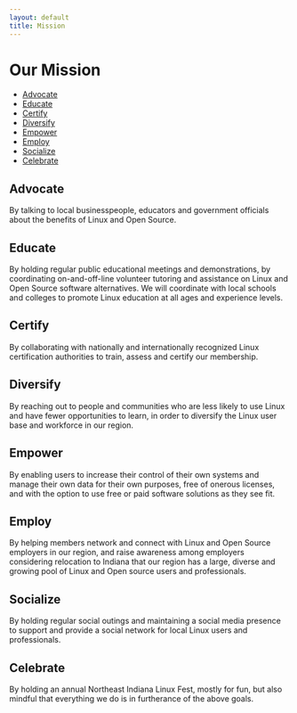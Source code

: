 ```yaml
---
layout: default
title: Mission
---
```


# Our Mission
* [Advocate](#advocate)
* [Educate](#educate)
* [Certify](#certify)
* [Diversify](#diversify)
* [Empower](#empower)
* [Employ](#employ)
* [Socialize](#socialize)
* [Celebrate](#celebrate)

## Advocate
By talking to local businesspeople, educators and government officials about the benefits of Linux and Open Source.

## Educate
By holding regular public educational meetings and demonstrations, by coordinating on-and-off-line volunteer tutoring and assistance on Linux and Open Source software alternatives. We will coordinate with local schools and colleges to promote Linux education at all ages and experience levels.

## Certify
By collaborating with nationally and internationally recognized Linux certification authorities to train, assess and certify our membership.

## Diversify
By reaching out to people and communities who are less likely to use Linux and have fewer opportunities to learn, in order to diversify the Linux user base and workforce in our region.

## Empower
By enabling users to increase their control of their own systems and manage their own data for their own purposes, free of onerous licenses, and with the option to use free or paid software solutions as they see fit.

## Employ
By helping members network and connect with Linux and Open Source employers in our region, and raise awareness among employers considering relocation to Indiana that our region has a large, diverse and growing pool of Linux and Open source users and professionals.

## Socialize
By holding regular social outings and maintaining a social media presence to support and provide a social network for local Linux users and professionals.

## Celebrate
By holding an annual Northeast Indiana Linux Fest, mostly for fun, but also mindful that everything we do is in furtherance of the above goals.
